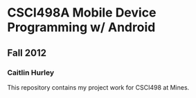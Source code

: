 # CSCI498A Mobile Device Programming w/ Android
## Fall 2012
### Caitlin Hurley

This repository contains my project work for CSCI498 at Mines.
